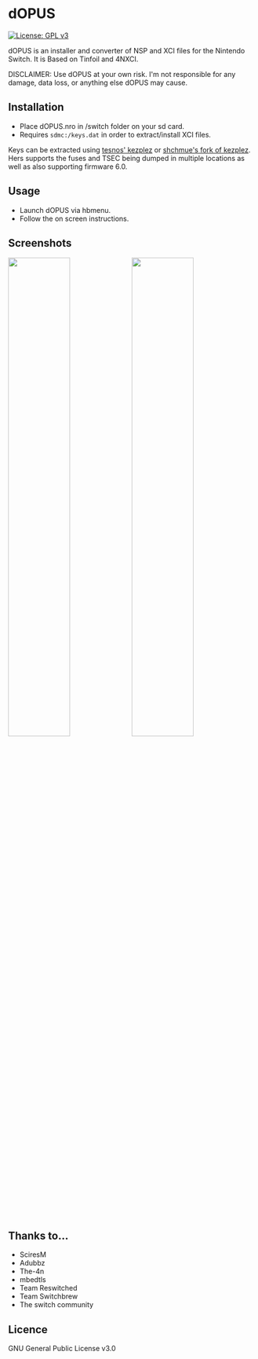 # dOPUS
[![License: GPL v3](https://img.shields.io/badge/License-GPL%20v3-blue.svg)](https://www.gnu.org/licenses/gpl-3.0)

dOPUS is an installer and converter of NSP and XCI files for the Nintendo Switch. It is Based on Tinfoil and 4NXCI. 

DISCLAIMER: Use dOPUS at your own risk. I'm not responsible for any damage, data loss, or anything else dOPUS may cause.

## Installation
* Place dOPUS.nro in /switch folder on your sd card.
* Requires `sdmc:/keys.dat` in order to extract/install XCI files. 

Keys can be extracted using [tesnos' kezplez](https://github.com/tesnos/kezplez-nx/tree/v1.0) or [shchmue's fork of kezplez](https://github.com/shchmue/kezplez-nx/releases). Hers supports the fuses and TSEC being dumped in multiple locations as well as also supporting firmware 6.0.

## Usage
* Launch dOPUS via hbmenu.
* Follow the on screen instructions.

## Screenshots
<img src="https://i.imgur.com/V5UPvrX.jpg" width="50%"><img src="https://i.imgur.com/Fv1CSnv.png" width="50%">

## Thanks to...
* SciresM
* Adubbz
* The-4n
* mbedtls
* Team Reswitched
* Team Switchbrew
* The switch community

## Licence
GNU General Public License v3.0
